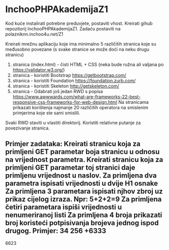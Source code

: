 # InchooPHPAkademijaZ1

Kod kuće instalirati potrebne preduvjete, postaviti vhost. Kreirati gihub repozitorij InchooPHPAkademijaZ1. Zadaću postaviti na polazniknn.inchoo4u.net/Z1

Kreirati mrežnu aplikaciju koje ima minimalno 5 različitih stranica koje su međusobno povezane (s svake stranice se može doći na neku drugu stranicu)
1. stranica (index.html) - čisti HTML + CSS (neka bude ružna ali valjana po https://validator.w3.org/)
2. stranica - koristiti Bootstrap https://getbootstrap.com/
3. stranica - koristiti Foundation https://foundation.zurb.com/
4. stranica - koristiti Skeleton http://getskeleton.com/
5. stranica - Odabrati još jedan RWD s popisa https://www.awwwards.com/what-are-frameworks-22-best-responsive-css-frameworks-for-web-design.html
Na stranicama prikazati korištenja najmanje 20 različitih operatora na smislenim primjerima koje ste sami smislili.

Svaki RWD staviti u vlastiti direktorij. Koristiti relativne putanje za povezivanje stranica.


Primjer zadataka:
Kreirati stranicu koja za primljeni GET parametar boja stranicu u odnosu na vrijednost parametra.
Kreirati stranicu koja za primljeni GET parametar toj stranici daje primljenu vrijednost u naslov.
Za primljena dva parametra ispisati vrijednosti u dvije H1 osnake
Za primljena 3 parametara ispisati njhov zbroj uz prikaz cijelog izraza. Npr: 5+2+2=9
Za primljena četiri parametara ispiši vrijednosti u nenumeriranoj listi
Za primljena 4 broja prikazati broj koristeći potpisivanja brojeva jednog ispod drugog. Primjer:
   34
  256
+6333
-----
 6623